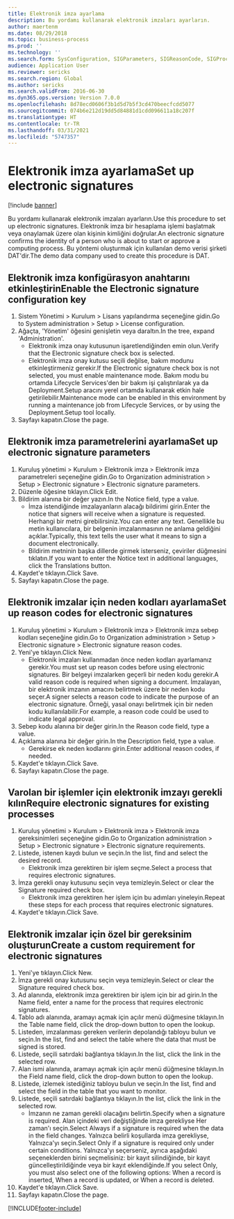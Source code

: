 ```yaml
---
title: Elektronik imza ayarlama
description: Bu yordamı kullanarak elektronik imzaları ayarların.
author: maertenm
ms.date: 08/29/2018
ms.topic: business-process
ms.prod: ''
ms.technology: ''
ms.search.form: SysConfiguration, SIGParameters, SIGReasonCode, SIGProcSetup
audience: Application User
ms.reviewer: sericks
ms.search.region: Global
ms.author: sericks
ms.search.validFrom: 2016-06-30
ms.dyn365.ops.version: Version 7.0.0
ms.openlocfilehash: 8d78ecd0606f3b1d5d7b5f3cd470beecfcdd5077
ms.sourcegitcommit: 074b6e212d19dd5d84881d1cdd096611a18c207f
ms.translationtype: HT
ms.contentlocale: tr-TR
ms.lasthandoff: 03/31/2021
ms.locfileid: "5747357"
---
```

# <a name="set-up-electronic-signatures"></a><span data-ttu-id="f266c-103">Elektronik imza ayarlama</span><span class="sxs-lookup"><span data-stu-id="f266c-103">Set up electronic signatures</span></span>

[!include [banner](../../includes/banner.md)]

<span data-ttu-id="f266c-104">Bu yordamı kullanarak elektronik imzaları ayarların.</span><span class="sxs-lookup"><span data-stu-id="f266c-104">Use this procedure to set up electronic signatures.</span></span> <span data-ttu-id="f266c-105">Elektronik imza bir hesaplama işlemi başlatmak veya onaylamak üzere olan kişinin kimliğini doğrular.</span><span class="sxs-lookup"><span data-stu-id="f266c-105">An electronic signature confirms the identity of a person who is about to start or approve a computing process.</span></span> <span data-ttu-id="f266c-106">Bu yöntemi oluşturmak için kullanılan demo verisi şirketi DAT'dir.</span><span class="sxs-lookup"><span data-stu-id="f266c-106">The demo data company used to create this procedure is DAT.</span></span>


## <a name="enable-the-electronic-signature-configuration-key"></a><span data-ttu-id="f266c-107">Elektronik imza konfigürasyon anahtarını etkinleştirin</span><span class="sxs-lookup"><span data-stu-id="f266c-107">Enable the Electronic signature configuration key</span></span>
1. <span data-ttu-id="f266c-108">Sistem Yönetimi > Kurulum > Lisans yapılandırma seçeneğine gidin.</span><span class="sxs-lookup"><span data-stu-id="f266c-108">Go to System administration > Setup > License configuration.</span></span>
2. <span data-ttu-id="f266c-109">Ağaçta, 'Yönetim' öğesini genişletin veya daraltın.</span><span class="sxs-lookup"><span data-stu-id="f266c-109">In the tree, expand 'Administration'.</span></span>
    * <span data-ttu-id="f266c-110">Elektronik imza onay kutusunun işaretlendiğinden emin olun.</span><span class="sxs-lookup"><span data-stu-id="f266c-110">Verify that the Electronic signature check box is selected.</span></span>  
    * <span data-ttu-id="f266c-111">Elektronik imza onay kutusu seçili değilse, bakım modunu etkinleştirmeniz gerekir.</span><span class="sxs-lookup"><span data-stu-id="f266c-111">If the Electronic signature check box is not selected, you must enable maintenance mode.</span></span> <span data-ttu-id="f266c-112">Bakım modu bu ortamda Lifecycle Services'den bir bakım işi çalıştırılarak ya da Deployment.Setup aracını yerel ortamda kullanarak etkin hale getirilebilir.</span><span class="sxs-lookup"><span data-stu-id="f266c-112">Maintenance mode can be enabled in this environment by running a maintenance job from Lifecycle Services, or by using the Deployment.Setup tool locally.</span></span>  
3. <span data-ttu-id="f266c-113">Sayfayı kapatın.</span><span class="sxs-lookup"><span data-stu-id="f266c-113">Close the page.</span></span>

## <a name="set-up-electronic-signature-parameters"></a><span data-ttu-id="f266c-114">Elektronik imza parametrelerini ayarlama</span><span class="sxs-lookup"><span data-stu-id="f266c-114">Set up electronic signature parameters</span></span>
1. <span data-ttu-id="f266c-115">Kuruluş yönetimi > Kurulum > Elektronik imza > Elektronik imza parametreleri seçeneğine gidin.</span><span class="sxs-lookup"><span data-stu-id="f266c-115">Go to Organization administration > Setup > Electronic signature > Electronic signature parameters.</span></span>
2. <span data-ttu-id="f266c-116">Düzenle öğesine tıklayın.</span><span class="sxs-lookup"><span data-stu-id="f266c-116">Click Edit.</span></span>
3. <span data-ttu-id="f266c-117">Bildirim alanına bir değer yazın.</span><span class="sxs-lookup"><span data-stu-id="f266c-117">In the Notice field, type a value.</span></span>
    * <span data-ttu-id="f266c-118">İmza istendiğinde imzalayanların alacağı bildirimi girin.</span><span class="sxs-lookup"><span data-stu-id="f266c-118">Enter the notice that signers will receive when a signature is requested.</span></span> <span data-ttu-id="f266c-119">Herhangi bir metni girebilirsiniz.</span><span class="sxs-lookup"><span data-stu-id="f266c-119">You can enter any text.</span></span> <span data-ttu-id="f266c-120">Genellikle bu metin kullanıcılara, bir belgenin imzalanmasının ne anlama geldiğini açıklar.</span><span class="sxs-lookup"><span data-stu-id="f266c-120">Typically, this text tells the user what it means to sign a document electronically.</span></span>  
    * <span data-ttu-id="f266c-121">Bildirim metninin başka dillerde girmek isterseniz, çeviriler düğmesini tıklatın.</span><span class="sxs-lookup"><span data-stu-id="f266c-121">If you want to enter the Notice text in additional languages, click the Translations button.</span></span>  
4. <span data-ttu-id="f266c-122">Kaydet'e tıklayın.</span><span class="sxs-lookup"><span data-stu-id="f266c-122">Click Save.</span></span>
5. <span data-ttu-id="f266c-123">Sayfayı kapatın.</span><span class="sxs-lookup"><span data-stu-id="f266c-123">Close the page.</span></span>

## <a name="set-up-reason-codes-for-electronic-signatures"></a><span data-ttu-id="f266c-124">Elektronik imzalar için neden kodları ayarlama</span><span class="sxs-lookup"><span data-stu-id="f266c-124">Set up reason codes for electronic signatures</span></span>
1. <span data-ttu-id="f266c-125">Kuruluş yönetimi > Kurulum > Elektronik imza > Elektronik imza sebep kodları seçeneğine gidin.</span><span class="sxs-lookup"><span data-stu-id="f266c-125">Go to Organization administration > Setup > Electronic signature > Electronic signature reason codes.</span></span>
2. <span data-ttu-id="f266c-126">Yeni'ye tıklayın.</span><span class="sxs-lookup"><span data-stu-id="f266c-126">Click New.</span></span>
    * <span data-ttu-id="f266c-127">Elektronik imzaları kullanmadan önce neden kodları ayarlamanız gerekir.</span><span class="sxs-lookup"><span data-stu-id="f266c-127">You must set up reason codes before using electronic signatures.</span></span> <span data-ttu-id="f266c-128">Bir belgeyi imzalarken geçerli bir neden kodu gerekir.</span><span class="sxs-lookup"><span data-stu-id="f266c-128">A valid reason code is required when signing a document.</span></span>     <span data-ttu-id="f266c-129">İmzalayan, bir elektronik imzanın amacını belirtmek üzere bir neden kodu seçer.</span><span class="sxs-lookup"><span data-stu-id="f266c-129">A signer selects a reason code to indicate the purpose of an electronic signature.</span></span> <span data-ttu-id="f266c-130">Örneği, yasal onayı belirtmek için bir neden kodu kullanılabilir.</span><span class="sxs-lookup"><span data-stu-id="f266c-130">For example, a reason code could be used to indicate legal approval.</span></span>  
3. <span data-ttu-id="f266c-131">Sebep kodu alanına bir değer girin.</span><span class="sxs-lookup"><span data-stu-id="f266c-131">In the Reason code field, type a value.</span></span>
4. <span data-ttu-id="f266c-132">Açıklama alanına bir değer girin.</span><span class="sxs-lookup"><span data-stu-id="f266c-132">In the Description field, type a value.</span></span>
    * <span data-ttu-id="f266c-133">Gerekirse ek neden kodlarını girin.</span><span class="sxs-lookup"><span data-stu-id="f266c-133">Enter additional reason codes, if needed.</span></span>  
5. <span data-ttu-id="f266c-134">Kaydet'e tıklayın.</span><span class="sxs-lookup"><span data-stu-id="f266c-134">Click Save.</span></span>
6. <span data-ttu-id="f266c-135">Sayfayı kapatın.</span><span class="sxs-lookup"><span data-stu-id="f266c-135">Close the page.</span></span>

## <a name="require-electronic-signatures-for-existing-processes"></a><span data-ttu-id="f266c-136">Varolan bir işlemler için elektronik imzayı gerekli kılın</span><span class="sxs-lookup"><span data-stu-id="f266c-136">Require electronic signatures for existing processes</span></span>
1. <span data-ttu-id="f266c-137">Kuruluş yönetimi > Kurulum > Elektronik imza > Elektronik imza gereksinimleri seçeneğine gidin.</span><span class="sxs-lookup"><span data-stu-id="f266c-137">Go to Organization administration > Setup > Electronic signature > Electronic signature requirements.</span></span>
2. <span data-ttu-id="f266c-138">Listede, istenen kaydı bulun ve seçin.</span><span class="sxs-lookup"><span data-stu-id="f266c-138">In the list, find and select the desired record.</span></span>
    * <span data-ttu-id="f266c-139">Elektronik imza gerektiren bir işlem seçme.</span><span class="sxs-lookup"><span data-stu-id="f266c-139">Select a process that requires electronic signatures.</span></span>  
3. <span data-ttu-id="f266c-140">İmza gerekli onay kutusunu seçin veya temizleyin.</span><span class="sxs-lookup"><span data-stu-id="f266c-140">Select or clear the Signature required check box.</span></span>
    * <span data-ttu-id="f266c-141">Elektronik imza gerektiren her işlem için bu adımları yineleyin.</span><span class="sxs-lookup"><span data-stu-id="f266c-141">Repeat these steps for each process that requires electronic signatures.</span></span>  
4. <span data-ttu-id="f266c-142">Kaydet'e tıklayın.</span><span class="sxs-lookup"><span data-stu-id="f266c-142">Click Save.</span></span>

## <a name="create-a-custom-requirement-for-electronic-signatures"></a><span data-ttu-id="f266c-143">Elektronik imzalar için özel bir gereksinim oluşturun</span><span class="sxs-lookup"><span data-stu-id="f266c-143">Create a custom requirement for electronic signatures</span></span>
1. <span data-ttu-id="f266c-144">Yeni'ye tıklayın.</span><span class="sxs-lookup"><span data-stu-id="f266c-144">Click New.</span></span>
2. <span data-ttu-id="f266c-145">İmza gerekli onay kutusunu seçin veya temizleyin.</span><span class="sxs-lookup"><span data-stu-id="f266c-145">Select or clear the Signature required check box.</span></span>
3. <span data-ttu-id="f266c-146">Ad alanında, elektronik imza gerektiren bir işlem için bir ad girin.</span><span class="sxs-lookup"><span data-stu-id="f266c-146">In the Name field, enter a name for the process that requires electronic signatures.</span></span>
4. <span data-ttu-id="f266c-147">Tablo adı alanında, aramayı açmak için açılır menü düğmesine tıklayın.</span><span class="sxs-lookup"><span data-stu-id="f266c-147">In the Table name field, click the drop-down button to open the lookup.</span></span>
5. <span data-ttu-id="f266c-148">Listeden, imzalanması gereken verilerin depolandığı tabloyu bulun ve seçin.</span><span class="sxs-lookup"><span data-stu-id="f266c-148">In the list, find and select the table where the data that must be signed is stored.</span></span>
6. <span data-ttu-id="f266c-149">Listede, seçili satırdaki bağlantıya tıklayın.</span><span class="sxs-lookup"><span data-stu-id="f266c-149">In the list, click the link in the selected row.</span></span>
7. <span data-ttu-id="f266c-150">Alan ismi alanında, aramayı açmak için açılır menü düğmesine tıklayın.</span><span class="sxs-lookup"><span data-stu-id="f266c-150">In the Field name field, click the drop-down button to open the lookup.</span></span>
8. <span data-ttu-id="f266c-151">Listede, izlemek istediğiniz tabloyu bulun ve seçin.</span><span class="sxs-lookup"><span data-stu-id="f266c-151">In the list, find and select the field in the table that you want to monitor.</span></span>
9. <span data-ttu-id="f266c-152">Listede, seçili satırdaki bağlantıya tıklayın.</span><span class="sxs-lookup"><span data-stu-id="f266c-152">In the list, click the link in the selected row.</span></span>
    * <span data-ttu-id="f266c-153">İmzanın ne zaman gerekli olacağını belirtin.</span><span class="sxs-lookup"><span data-stu-id="f266c-153">Specify when a signature is required.</span></span>     <span data-ttu-id="f266c-154">Alan içindeki veri değiştiğinde imza gerekliyse Her zaman'ı seçin.</span><span class="sxs-lookup"><span data-stu-id="f266c-154">Select Always if a signature is required when the data in the field changes.</span></span>     <span data-ttu-id="f266c-155">Yalnızca belirli koşullarda imza gerekliyse, Yalnızca'yı seçin.</span><span class="sxs-lookup"><span data-stu-id="f266c-155">Select Only if a signature is required only under certain conditions.</span></span> <span data-ttu-id="f266c-156">Yalnızca'yı seçerseniz, ayrıca aşağıdaki seçeneklerden birini seçmelisiniz: bir kayıt silindiğinde, bir kayıt güncelleştirildiğinde veya bir kayıt eklendiğinde.</span><span class="sxs-lookup"><span data-stu-id="f266c-156">If you select Only, you must also select one of the following options: When a record is inserted, When a record is updated, or When a record is deleted.</span></span>  
10. <span data-ttu-id="f266c-157">Kaydet'e tıklayın.</span><span class="sxs-lookup"><span data-stu-id="f266c-157">Click Save.</span></span>
11. <span data-ttu-id="f266c-158">Sayfayı kapatın.</span><span class="sxs-lookup"><span data-stu-id="f266c-158">Close the page.</span></span>



[!INCLUDE[footer-include](../../../../includes/footer-banner.md)]